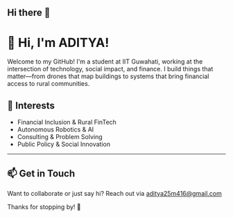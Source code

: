 ## Hi there 👋
# 👋 Hi, I'm ADITYA!

Welcome to my GitHub! I'm a student at IIT Guwahati, working at the intersection of technology, social impact, and finance. I build things that matter—from drones that map buildings to systems that bring financial access to rural communities.

## 🧠 Interests

- Financial Inclusion & Rural FinTech  
- Autonomous Robotics & AI  
- Consulting & Problem Solving  
- Public Policy & Social Innovation  

---

## 📫 Get in Touch

Want to collaborate or just say hi? Reach out via aditya25m416@gmail.com

Thanks for stopping by! 🙌
<!--
**Aedityaa/Aedityaa** is a ✨ _special_ ✨ repository because its `README.md` (this file) appears on your GitHub profile.

Here are some ideas to get you started:

- 🔭 I’m currently working on ...
- 🌱 I’m currently learning ...
- 👯 I’m looking to collaborate on ...
- 🤔 I’m looking for help with ...
- 💬 Ask me about ...
- 📫 How to reach me: ...
- 😄 Pronouns: ...
- ⚡ Fun fact: ...
-->

